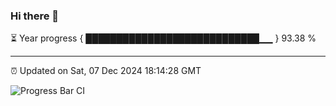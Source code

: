 ### Hi there 👋

⏳ Year progress { ████████████████████████████▁▁ } 93.38 %

---

⏰ Updated on Sat, 07 Dec 2024 18:14:28 GMT

![Progress Bar CI](https://github.com/code-lakshay/GitHub-Actions-Demo/workflows/Progress%20Bar%20CI/badge.svg)
